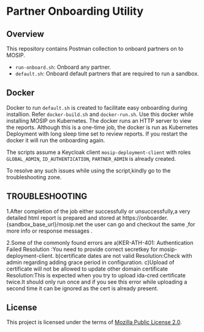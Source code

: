 # Partner Onboarding Utility

## Overview
This repository contains Postman collection to onboard partners on to MOSIP. 

* `run-onboard.sh`:  Onboard any partner.
* `default.sh`: Onboard default partners that are required to run a sandbox.  

## Docker
Docker to run `default.sh` is created to facilitate easy onboarding during installion. Refer `docker-build.sh` and `docker-run.sh`. Use this docker while installing MOSIP on Kubernetes. The docker runs an HTTP server to view the reports. Although this is a one-time job, the docker is run as Kubernetes Deployment with long sleep time set to review reports. If you restart the docker it will run the onboarding again.

The scripts assume a Keycloak client `mosip-deployment-client` with roles `GLOBAL_ADMIN`, `ID_AUTHENTICATION`, `PARTNER_ADMIN` is already created. 

To resolve any such issues while using the script,kindly go to the troubleshooting zone.

## TROUBLESHOOTING

1.After completion of the job either successfully or unsuccessfully,a very detailed html report is prepared and stored at https://onboarder.{sandbox_base_url}/mosip.net
 the user can go and checkout the same ,for more info or response messages .

2.Some of the commonly found errors are 
 a)KER-ATH-401: Authentication Failed 
   Resolution :You need to provide correct secretkey for mosip-deployment-client.
 b)certificate dates are not valid
   Resolution:Check with admin regarding adding grace period in configuration.
 c)Upload of certificate will not be allowed to update other domain certificate
   Resolution:This is expected when you try to upload ida-cred certificate twice.It should only run once and if you see this error while uploading a second        time it can be ignored as the cert is already present.


## License
This project is licensed under the terms of [Mozilla Public License 2.0](LICENSE).

